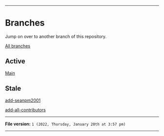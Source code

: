 
***

# Branches

Jump on over to another branch of this repository.

[All branches](https://github.com/seanpm2001/Daily-desktop-screenshots/branches/)

## Active

[Main](https://github.com/seanpm2001/Daily-desktop-screenshots/)

## Stale

[add-seanpm2001](https://github.com/seanpm2001/Daily-desktop-screenshots/tree/all-contributors/add-seanpm2001/)

[add-all-contributors](https://github.com/seanpm2001/Daily-desktop-screenshots/tree/all-contributors/add-all-contributors/)

***

**File version:** `1 (2022, Thursday, January 20th at 3:57 pm)`

***
